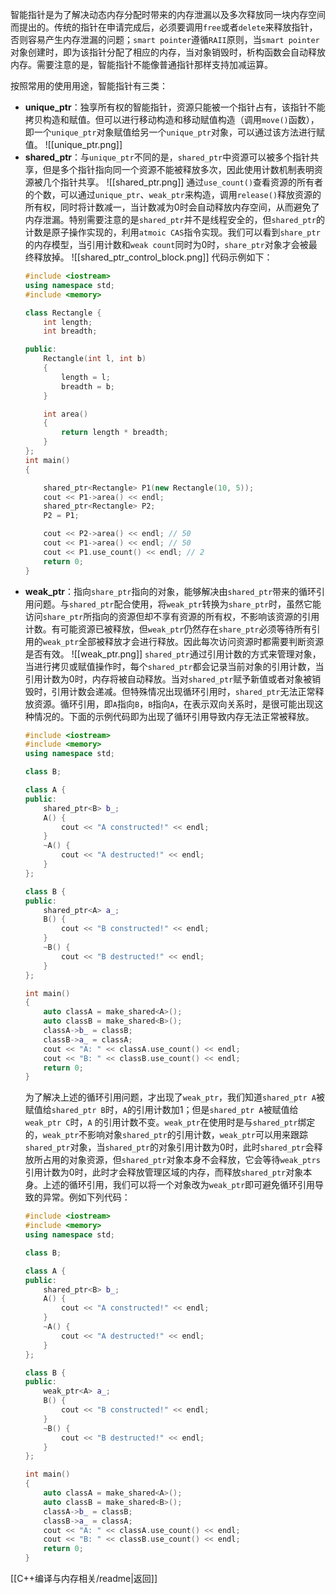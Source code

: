 智能指针是为了解决动态内存分配时带来的内存泄漏以及多次释放同一块内存空间而提出的。传统的指针在申请完成后，必须要调用`free`或者`delete`来释放指针，否则容易产生内存泄漏的问题；`smart pointer`遵循`RAII`原则，当`smart pointer`对象创建时，即为该指针分配了相应的内存，当对象销毁时，析构函数会自动释放内存。需要注意的是，智能指针不能像普通指针那样支持加减运算。

按照常用的使用用途，智能指针有三类：
- **unique_ptr**：独享所有权的智能指针，资源只能被一个指针占有，该指针不能拷贝构造和赋值。但可以进行移动构造和移动赋值构造（调用`move()`函数），即一个`unique_ptr`对象赋值给另一个`unique_ptr`对象，可以通过该方法进行赋值。
	![[unique_ptr.png]]
- **shared_ptr**：与`unique_ptr`不同的是，`shared_ptr`中资源可以被多个指针共享，但是多个指针指向同一个资源不能被释放多次，因此使用计数机制表明资源被几个指针共享。
	![[shared_ptr.png]]
	通过`use_count()`查看资源的所有者的个数，可以通过`unique_ptr`、`weak_ptr`来构造，调用`release()`释放资源的所有权，同时将计数减一，当计数减为0时会自动释放内存空间，从而避免了内存泄漏。特别需要注意的是`shared_ptr`并不是线程安全的，但`shared_ptr`的计数是原子操作实现的，利用`atmoic CAS`指令实现。我们可以看到`share_ptr`的内存模型，当引用计数和`weak count`同时为0时，`share_ptr`对象才会被最终释放掉。
	![[shared_ptr_control_block.png]]
	代码示例如下：
	```cpp
	#include <iostream>
	using namespace std;
	#include <memory>
	
	class Rectangle {
		int length;
		int breadth;
	
	public:
		Rectangle(int l, int b)
		{
			length = l;
			breadth = b;
		}
	
		int area()
		{
			return length * breadth;
		}
	};
	int main()
	{
	
		shared_ptr<Rectangle> P1(new Rectangle(10, 5));
		cout << P1->area() << endl;
		shared_ptr<Rectangle> P2;
		P2 = P1;
	
		cout << P2->area() << endl; // 50
		cout << P1->area() << endl; // 50
		cout << P1.use_count() << endl; // 2
		return 0;
	}
	```
- **weak_ptr**：指向`share_ptr`指向的对象，能够解决由`shared_ptr`带来的循环引用问题。与`shared_ptr`配合使用，将`weak_ptr`转换为`share_ptr`时，虽然它能访问`share_ptr`所指向的资源但却不享有资源的所有权，不影响该资源的引用计数。有可能资源已被释放，但`weak_ptr`仍然存在`share_ptr`必须等待所有引用的`weak_ptr`全部被释放才会进行释放。因此每次访问资源时都需要判断资源是否有效。
	![[weak_ptr.png]]
	`shared_ptr`通过引用计数的方式来管理对象，当进行拷贝或赋值操作时，每个`shared_ptr`都会记录当前对象的引用计数，当引用计数为0时，内存将被自动释放。当对`shared_ptr`赋予新值或者对象被销毁时，引用计数会递减。但特殊情况出现循环引用时，`shared_ptr`无法正常释放资源。循环引用，即`A`指向`B`，`B`指向`A`，在表示双向关系时，是很可能出现这种情况的。下面的示例代码即为出现了循环引用导致内存无法正常被释放。
	```cpp
	#include <iostream>
	#include <memory>
	using namespace std;
	
	class B;
	
	class A {
	public:
		shared_ptr<B> b_;
		A() {
			cout << "A constructed!" << endl;
		}
		~A() {
			cout << "A destructed!" << endl;
		}
	};
	
	class B {
	public:
		shared_ptr<A> a_;
		B() {
			cout << "B constructed!" << endl;
		}
		~B() {
			cout << "B destructed!" << endl;
		}
	};
	
	int main()
	{
		auto classA = make_shared<A>();
		auto classB = make_shared<B>();
		classA->b_ = classB;
		classB->a_ = classA;
		cout << "A: " << classA.use_count() << endl;
		cout << "B: " << classB.use_count() << endl;
		return 0;
	}
	```
	为了解决上述的循环引用问题，才出现了`weak_ptr`，我们知道`shared_ptr A`被赋值给`shared_ptr B`时，`A`的引用计数加1；但是`shared_ptr A`被赋值给`weak_ptr C`时，`A` 的引用计数不变。`weak_ptr`在使用时是与`shared_ptr`绑定的，`weak_ptr`不影响对象`shared_ptr`的引用计数，`weak_ptr`可以用来跟踪`shared_ptr`对象，当`shared_ptr`的对象引用计数为0时，此时`shared_ptr`会释放所占用的对象资源，但`shared_ptr`对象本身不会释放，它会等待`weak_ptrs`引用计数为0时，此时才会释放管理区域的内存，而释放`shared_ptr`对象本身。上述的循环引用，我们可以将一个对象改为`weak_ptr`即可避免循环引用导致的异常。例如下列代码：
	```cpp
	#include <iostream>
	#include <memory>
	using namespace std;
	
	class B;
	
	class A {
	public:
		shared_ptr<B> b_;
		A() {
			cout << "A constructed!" << endl;
		}
		~A() {
			cout << "A destructed!" << endl;
		}
	};
	
	class B {
	public:
		weak_ptr<A> a_;
		B() {
			cout << "B constructed!" << endl;
		}
		~B() {
			cout << "B destructed!" << endl;
		}
	};
	
	int main()
	{
		auto classA = make_shared<A>();
		auto classB = make_shared<B>();
		classA->b_ = classB;
		classB->a_ = classA;
		cout << "A: " << classA.use_count() << endl;
		cout << "B: " << classB.use_count() << endl;
		return 0;
	}
	```

[[C++编译与内存相关/readme|返回]]
